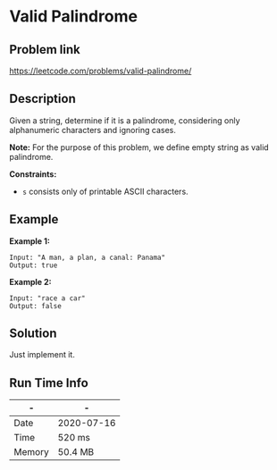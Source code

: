 # Valid Palindrome

## Problem link
https://leetcode.com/problems/valid-palindrome/

## Description

Given a string, determine if it is a palindrome, considering only alphanumeric characters and ignoring cases.

**Note:** For the purpose of this problem, we define empty string as valid palindrome.

**Constraints:**

- `s` consists only of printable ASCII characters.


## Example
**Example 1:**

```
Input: "A man, a plan, a canal: Panama"
Output: true
```

**Example 2:**

```
Input: "race a car"
Output: false
```

 

## Solution
Just implement it. 

## Run Time Info

\- | \-
------------ | -------------
Date | 2020-07-16
Time |  520 ms
Memory | 50.4 MB
